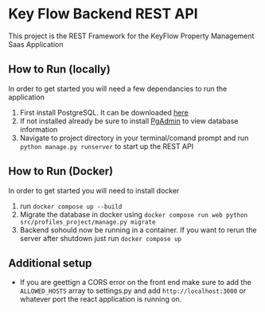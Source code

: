 # Key Flow Backend REST API

This project is the REST Framework for the KeyFlow Property Management Saas Application

## How to Run (locally)
In order to get started you will need a few dependancies to run the application

1. First install PostgreSQL. It can be downloaded [here](https://www.enterprisedb.com/downloads/postgres-postgresql-downloads)
2. If not installed already be sure to install [PgAdmin](https://www.pgadmin.org/download/) to view database information
3. Navigate to project directory in your terminal/comand prompt and run `python manage.py runserver` to start up the REST API

## How to Run (Docker)
In order to get started you will need to install docker

1. run `docker compose up --build`
2. Migrate the database in docker using `docker compose run web python src/profiles_project/manage.py migrate`
3. Backend sohould now be running in a container. If you want to rerun the server after shutdown just run `docker compose up`

## Additional setup
- If you are geettign a CORS error on the front end make sure to add the `ALLOWED_HOSTS` array to settings.py and add `http://localhost:3000` or whatever port the react application is running on.
